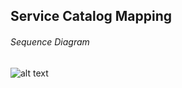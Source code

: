 ## Service Catalog Mapping


###### Sequence Diagram
![alt text](https://media.github.ibm.com/user/19195/files/e953b680-b47d-11e9-9aa6-b39aedb0157d "Service Catalog Mapping")
